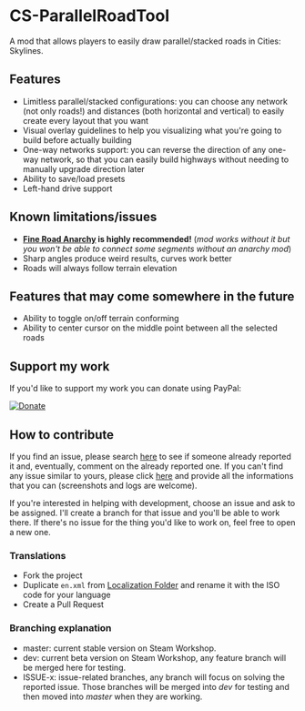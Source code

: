 # CS-ParallelRoadTool
A mod that allows players to easily draw parallel/stacked roads in Cities: Skylines.

## Features
- Limitless parallel/stacked configurations: you can choose any network (not only roads!) and distances (both horizontal and vertical) to easily create every layout that you want
- Visual overlay guidelines to help you visualizing what you're going to build before actually building
- One-way networks support: you can reverse the direction of any one-way network, so that you can easily build highways without needing to manually upgrade direction later
- Ability to save/load presets
- Left-hand drive support

## Known limitations/issues

- **[Fine Road Anarchy](https://steamcommunity.com/workshop/filedetails/?id=802066100) is highly recommended!** (*mod works without it but you won't be able to connect some segments without an anarchy mod*)
- Sharp angles produce weird results, curves work better
- Roads will always follow terrain elevation

## Features that may come somewhere in the future

- Ability to toggle on/off terrain conforming
- Ability to center cursor on the middle point between all the selected roads

## Support my work

If you'd like to support my work you can donate using PayPal:

[![Donate](https://www.paypalobjects.com/en_US/i/btn/btn_donate_LG.gif)](https://www.paypal.com/cgi-bin/webscr?cmd=_s-xclick&hosted_button_id=CZB2MWEN2JZAN)

## How to contribute

If you find an issue, please search [here](/../../issues/) to see if someone already reported it and, eventually, comment on the already reported one.
If you can't find any issue similar to yours, please click [here](/../../issues/new) and provide all the informations that you can (screenshots and logs are welcome).

If you're interested in helping with development, choose an issue and ask to be assigned. I'll create a branch for that issue and you'll be able to work there.
If there's no issue for the thing you'd like to work on, feel free to open a new one.

### Translations

- Fork the project
- Duplicate `en.xml` from [Localization Folder](ParallelRoadTool/Assets/Localizations) and rename it with the ISO code for your language
- Create a Pull Request

### Branching explanation

- master: current stable version on Steam Workshop.
- dev: current beta version on Steam Workshop, any feature branch will be merged here for testing.
- ISSUE-x: issue-related branches, any branch will focus on solving the reported issue. Those branches will be merged into *dev* for testing and then moved into *master* when they are working.

